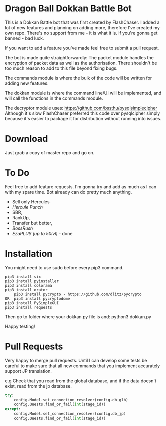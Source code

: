 # Dragon Ball Dokkan Battle Bot

This is a Dokkan Battle bot that was first created by FlashChaser. I added a lot of new features and planning on adding more, therefore I've created my own repo. 
There's no support from me - it is what it is. If you're gonna get banned - bad luck. 


If you want to add a feature you've made feel free to submit a pull request.

The bot is made quite straightforwardly:
The packet module handles the encryption of packet data as well as the authorisation.
There shouldn't be too much reason to add to this file beyond fixing bugs.
  
The commands module is where the bulk of the code will be written for adding new features.

The dokkan module is where the command line/UI will be implemented, and will call the functions in the commands module.

The decryptor module uses: https://github.com/bssthu/pysqlsimplecipher
Although it's slow FlashChaser preferred this code over pysqlcipher simply because it's easier to package it for distribution without running into issues.

# Download
Just grab a copy of master repo and go on.

# To Do

Feel free to add feature requests. I'm gonna try and add as much as I can with my spare time. Bot already can do pretty much anything. 

- Sell only Hercules
- *Hercule Punch*
- SBR,
- RankUp,
- Transfer but better,
- *BossRush*
- *EzaPLUS (up to 50lvl)* - done

# Installation

You might need to use sudo before every pip3 command.

```
pip3 install six
pip3 install pyinstaller
pip3 install colorama
pip3 install orator
	pip3 install pycrypto - https://github.com/dlitz/pycrypto
OR	pip3 install pycryptodome
pip3 install PySimpleGUI
pip3 install requests
```

Then go to folder where your dokkan.py file is and: python3 dokkan.py

Happy testing!

# Pull Requests
Very happy to merge pull requests.
Until I can develop some tests be careful to make sure that all new commands that you implement accurately support JP translation.

e.g Check that you read from the global database, and if the data doesn't exist, read from the jp database.

```python
try:
    config.Model.set_connection_resolver(config.db_glb)
    config.Quests.find_or_fail(int(stage_id))
except:
    config.Model.set_connection_resolver(config.db_jp)
    config.Quests.find_or_fail(int(stage_id))
```
